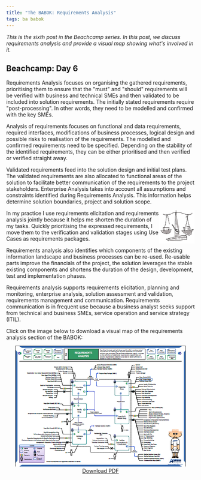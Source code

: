 ```yaml
---
title: "The BABOK: Requirements Analysis"
tags: ba babok
---
```


_This is the sixth post in the Beachcamp series. In this post, we discuss requirements analysis and provide a visual map showing what's involved in it._

## Beachcamp: Day 6

Requirements Analysis focuses on organising the gathered requirements, prioritising them to ensure that the "must" and "should" requirements will be verified with business and technical SMEs and then validated to be included into solution requirements. The initially stated requirements require "post-processing". In other words, they need to be modelled and confirmed with the key SMEs. 

Analysis of requirements focuses on functional and data requirements, required interfaces, modifications of business processes, logical design and possible risks to realisation of the requirements. The modelled and confirmed requirements need to be specified. Depending on the stability of the identified requirements, they can be either prioritised and then verified or verified straight away. 

Validated requirements feed into the solution design and initial test plans. The validated requirements are also allocated to functional areas of the solution to facilitate better communication of the requirements to the project stakeholders. Enterprise Analysis takes into account all assumptions and constraints identified during Requirements Analysis.  This information helps determine solution boundaries, project and solution scope.

<img src = "/img/scales.png" width = "95" height = "89" style = "float: right" />
In my practice I use requirements elicitation and requirements analysis jointly because it helps me shorten the duration of my tasks. Quickly prioritising the expressed requirements, I move them to the verification and validation stages using Use Cases as requirements packages. 

Requirements analysis also identifies which components of the existing information landscape and business processes can be re-used. Re-usable parts improve the financials of the project, the solution leverages the stable existing components and shortens the duration of the design, development, test and implementation phases.

Requirements analysis supports requirements elicitation, planning and monitoring, enterprise analysis, solution assessment and validation, requirements management and communication. Requirements communication is in frequent use because a business analyst seeks support from technical and business SMEs, service operation and service strategy (ITIL).

Click on the image below to download a visual map of the requirements analysis section of the BABOK:

<div style = "text-align: center">
    <a href = "/files/babok-requirements-analysis.pdf"><img src = "/img/babok-requirements-analysis.png" /></a><br/>
    <a href = "/files/babok-requirements-analysis.pdf">Download PDF</a>
</div>
